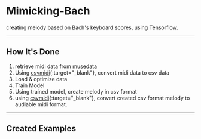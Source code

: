 # Mimicking-Bach
creating melody based on Bach's keyboard scores, using Tensorflow.
* * *
## How It's Done

1. retrieve midi data from <a href="http://www.musedata.org/" target="_blank">musedata</a>
2. Using [csvmidi](http://www.fourmilab.ch/webtools/midicsv/){:target="_blank"}, convert midi data to csv data
3. Load & optimize data
4. Train Model
5. Using trained model, create melody in csv format
6. using [csvmidi](http://www.fourmilab.ch/webtools/midicsv/){:target="_blank"}, convert created csv format melody to audiable midi format.
* * *
## Created Examples